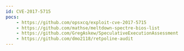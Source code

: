```yaml
---
id: CVE-2017-5715
pocs:
    - https://github.com/opsxcq/exploit-cve-2017-5715
    - https://github.com/mathse/meltdown-spectre-bios-list
    - https://github.com/GregAskew/SpeculativeExecutionAssessment
    - https://github.com/dmo2118/retpoline-audit
---
```

